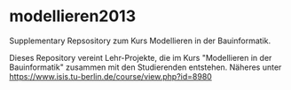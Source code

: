 modellieren2013
===============

Supplementary Repsository zum Kurs Modellieren in der Bauinformatik.

Dieses Repository vereint Lehr-Projekte, die im Kurs "Modellieren in der Bauinformatik" zusammen mit den Studierenden entstehen. 
Näheres unter https://www.isis.tu-berlin.de/course/view.php?id=8980


